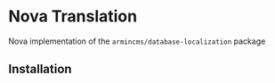 # Nova Translation
Nova implementation of the `armincms/database-localization` package


## Installation
